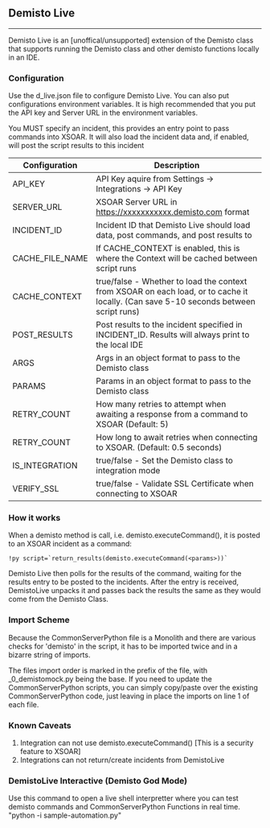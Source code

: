 ## Demisto Live

---

Demisto Live is an [unoffical/unsupported] extension of the Demisto class that supports running the Demisto class and other demisto functions locally in an IDE. 


### Configuration
Use the d_live.json file to configure Demisto Live. You can also put configurations environment variables. It is high recommended that you put the API key and Server URL in the environment variables.

You MUST specify an incident, this provides an entry point to pass commands into XSOAR. It will also load the incident data and, if enabled, will post the script results to this incident

| Configuration      | Description |
| ----------- | ----------- |
| API_KEY      | API Key aquire from Settings -> Integrations -> API Key      |
| SERVER_URL   | XSOAR Server URL in https://xxxxxxxxxxx.demisto.com format   |
| INCIDENT_ID  | Incident ID that Demisto Live should load data, post commands, and post results to|
| CACHE_FILE_NAME | If CACHE_CONTEXT is enabled, this is where the Context will be cached between script runs|
|CACHE_CONTEXT | true/false - Whether to load the context from XSOAR on each load, or to cache it locally. (Can save 5-10 seconds between script runs)|
| POST_RESULTS | Post results to the incident specified in INCIDENT_ID. Results will always print to the local IDE |
| ARGS | Args in an object format to pass to the Demisto class |
| PARAMS | Params in an object format to pass to the Demisto class |
| RETRY_COUNT | How many retries to attempt when awaiting a response from a command to XSOAR (Default: 5)|
| RETRY_COUNT | How long to await retries when connecting to XSOAR. (Default: 0.5 seconds)|
| IS_INTEGRATION | true/false - Set the Demisto class to integration mode| 
| VERIFY_SSL | true/false - Validate SSL Certificate when connecting to XSOAR

### How it works
When a demisto method is call, i.e. demisto.executeCommand(), it is posted to an XSOAR incident as a command:
```
!py script=`return_results(demisto.executeCommand(<params>))`
```

Demisto Live then polls for the results of the command, waiting for the results entry to be posted to the incidents. After the entry is received, DemistoLive unpacks it and passes back the results the same as they would come from the Demisto Class.

### Import Scheme
Because the CommonServerPython file is a Monolith and there are various checks for 'demisto' in the script, it has to be imported twice and in a bizarre string of imports. 

The files import order is marked in the prefix of the file, with _0_demistomock.py being the base. If you need to update the CommonServerPython scripts, you can simply copy/paste over the existing CommonServerPython code, just leaving in place the imports on line 1 of each file.

### Known Caveats
1. Integration can not use demisto.executeCommand() [This is a security feature to XSOAR]
2. Integrations can not return/create incidents from DemistoLive


### DemistoLive Interactive (Demisto God Mode)
Use this command to open a live shell interpretter where you can test demisto commands and CommonServerPython Functions in real time.
"python -i sample-automation.py"
